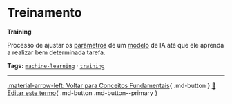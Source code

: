# Treinamento

**Training**

Processo de ajustar os [parâmetros](../conceitos-fundamentais/parametro.md) de um [modelo](../conceitos-fundamentais/modelo.md) de IA até que ele aprenda a realizar bem determinada tarefa.


**Tags:** [`machine-learning`](../tags.md#machine-learning) · [`training`](../tags.md#training)

---

[:material-arrow-left: Voltar para Conceitos Fundamentais](index.md){ .md-button }
[📝 Editar este termo](https://github.com/seu-usuario/glossario-ia/edit/main/glossario.yaml){ .md-button .md-button--primary }
